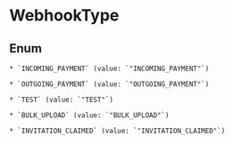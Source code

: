 
# WebhookType

## Enum


    * `INCOMING_PAYMENT` (value: `"INCOMING_PAYMENT"`)

    * `OUTGOING_PAYMENT` (value: `"OUTGOING_PAYMENT"`)

    * `TEST` (value: `"TEST"`)

    * `BULK_UPLOAD` (value: `"BULK_UPLOAD"`)

    * `INVITATION_CLAIMED` (value: `"INVITATION_CLAIMED"`)



